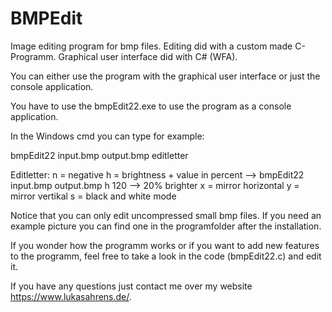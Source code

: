 # BMPEdit
Image editing program for bmp files. Editing did with a custom made C-Programm. Graphical user interface did with C# (WFA).

You can either use the program with the graphical user interface or just the console application.

You have to use the bmpEdit22.exe to use the program as a console application.

In the Windows cmd you can type for example:

bmpEdit22 input.bmp output.bmp editletter

Editletter:
n = negative
h = brightness + value in percent --> bmpEdit22 input.bmp output.bmp h 120 --> 20% brighter
x = mirror horizontal
y = mirror vertikal
s = black and white mode

Notice that you can only edit uncompressed small bmp files. If you need an example picture you can find one in the programfolder after the installation.

If you wonder how the programm works or if you want to add new features to the programm, feel free to take a look in the code (bmpEdit22.c) and edit it.

If you have any questions just contact me over my website https://www.lukasahrens.de/.
